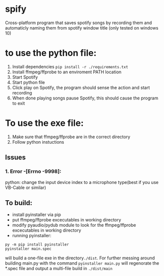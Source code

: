 # spify
Cross-platform program that saves spotify songs by recording them and automaticly naming them from spotify window title (only tested on windows 10)
# to use the python file:
1. Install dependencies `pip install -r ./requirements.txt`
1. Install ffmpeg/ffprobe to an enviroment PATH location
2. Start Spotify
3. Start python file
3. Click play on Spotify, the program should sense the action and start recording
4. When done playing songs pause Spotify, this should cause the program to exit
# To use the exe file:
1. Make sure that  ffmpeg/ffprobe are in the correct directory
2. Follow python instuctions
## Issues 
### 1. Error -[Errno -9998]:
python: change the input device index to a microphone type(best if you use VB-Cable or similar)
## To build:
* install pyinstaller via pip
* put ffmpeg/ffprobe excecutables in working directory
* modify pyaudio/pydub module to look for the ffmpeg/ffprobe excecutables in working directory
* running pyinstaller:
```
py -m pip install pyinstaller
pyinstaller main.spec
```

will build a one-file exe in the directory`./dist`. For further messing around building main.py with the command `pyinstaller main.py` will regenorate the *.spec file and output a multi-file build in `./dist/main`
